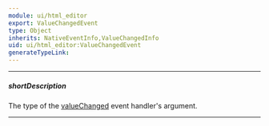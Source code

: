 ```yaml
---
module: ui/html_editor
export: ValueChangedEvent
type: Object
inherits: NativeEventInfo,ValueChangedInfo
uid: ui/html_editor:ValueChangedEvent
generateTypeLink: 
---
```

---
##### shortDescription
The type of the [valueChanged]({basewidgetpath}/Events/#valueChanged) event handler's argument.

---
<!-- Description goes here -->